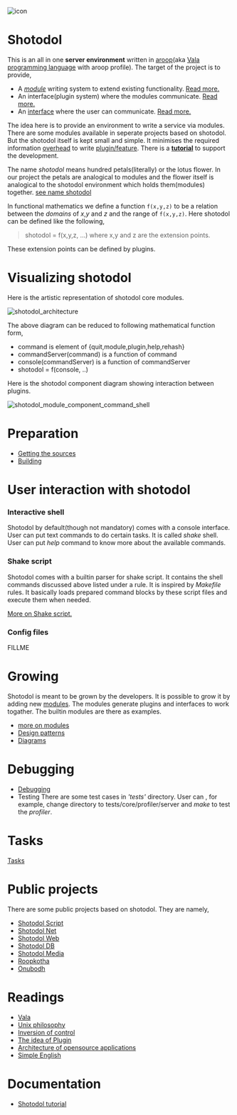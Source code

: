 ![icon](https://cloud.githubusercontent.com/assets/973414/4041121/6f1fdb82-2cf1-11e4-9bae-255ca34f309f.jpg)

Shotodol
========

This is an all in one **server environment** written in [aroop](https://github.com/kamanashisroy/aroop)(aka [Vala programming language](https://wiki.gnome.org/Projects/Vala) with aroop profile). The target of the project is to provide,

- A [_module_](http://en.wikipedia.org/wiki/Module_%28programming%29) writing system to extend existing functionality. [Read more.](docs/books/tutorial/module.md)
- An interface(plugin system) where the modules communicate. [Read more.](libs/plugin/README.md)
- An [interface](http://en.wikipedia.org/wiki/Shell_%28computing%29) where the user can communicate. [Read more.](core/console/README.md)

The idea here is to provide an environment to write a service via modules. There are some modules available in seperate projects based on shotodol. But the shotodol itself is kept small and simple. It minimises the required information [overhead](http://en.wikipedia.org/wiki/Information_overload) to write [plugin/feature](http://miniim.blogspot.com/2014/09/plugin.html). There is a [**tutorial**](docs/books/tutorial/README.md) to support the development.

The name _shotodol_ means hundred petals(literally) or the lotus flower. In our project the petals are analogical to modules and the flower itself is analogical to the shotodol environment which holds them(modules) together. [see name shotodol](docs/name_shotodol.md)  

In functional mathematics we define a function `f(x,y,z)` to be a relation between the _domains_ of _x_,_y_ and _z_ and the range of `f(x,y,z)`. Here shotodol can be defined like the following,

> shotodol = f(x,y,z, ...) where x,y and z are the extension points.

These extension points can be defined by plugins.

Visualizing shotodol 
=====================

Here is the artistic representation of shotodol core modules.

![shotodol_architecture](https://cloud.githubusercontent.com/assets/973414/3930915/c45b8232-244e-11e4-9ced-f277e9d48729.jpg)

The above diagram can be reduced to following mathematical function form,

- command is element of {quit,module,plugin,help,rehash}
- commandServer(command) is a function of command
- console(commandServer) is a function of commandServer 
- shotodol = f(console, ..)

Here is the shotodol component diagram showing interaction between plugins.

![shotodol_module_component_command_shell](https://cloud.githubusercontent.com/assets/973414/5972668/ac8fc66e-a887-11e4-835e-d22b2d998ffd.jpg)

Preparation
============

- [Getting the sources](getting.md)
- [Building](building.md)

User interaction with shotodol
==============================

### Interactive shell

Shotodol by default(though not mandatory) comes with a console interface. User can put text commands to do certain tasks. It is called _shake_ shell. User can put _help_ command to know more about the available commands.

### Shake script

Shotodol comes with a builtin parser for shake script. It contains the shell commands discussed above listed under a rule. It is inspired by _Makefile_ rules. It basically loads prepared command blocks by these script files and execute them when needed.

[More on Shake script.](core/shake/README.md)

### Config files

FILLME

Growing
========

Shotodol is meant to be grown by the developers. It is possible to grow it by adding new <a href="libs/module/README.md">modules</a>. The modules generate plugins and interfaces to work togather. The builtin modules are there as examples.

- [more on modules](docs/books/tutorial/module.md)
- [Design patterns](docs/books/tutorial/design_patterns.md)
- [Diagrams](docs/diagrams/README.md)

Debugging
==========

- [Debugging](docs/books/tutorial/debugging.md)
- Testing There are some test cases in _'tests'_ directory. User can , for example, change directory to tests/core/profiler/server and _make_ to test the _profiler_.

Tasks
======

[Tasks](TASKS.md)

Public projects
===============

There are some public projects based on shotodol. They are namely,

- [Shotodol Script](https://github.com/kamanashisroy/shotodol_script)
- [Shotodol Net](https://github.com/kamanashisroy/shotodol_net)
- [Shotodol Web](https://github.com/kamanashisroy/shotodol_web)
- [Shotodol DB](https://github.com/kamanashisroy/shotodol_db)
- [Shotodol Media](https://github.com/kamanashisroy/shotodol_media)
- [Roopkotha](https://github.com/kamanashisroy/roopkotha)
- [Onubodh](https://github.com/kamanashisroy/onubodh)

Readings
=========

- [Vala](https://wiki.gnome.org/Projects/Vala)
- [Unix philosophy](http://en.wikipedia.org/wiki/Unix_philosophy)
- [Inversion of control](http://en.wikipedia.org/wiki/Inversion_of_control)
- [The idea of Plugin](http://miniim.blogspot.com/2014/09/plugin.html)
- [Architecture of opensource applications](http://aosabook.org/en/index.html)
- [Simple English](http://simple.wikipedia.org/wiki/Wikipedia:How_to_write_Simple_English_pages)

Documentation
===============
- [Shotodol tutorial](docs/books/tutorial/README.md)

